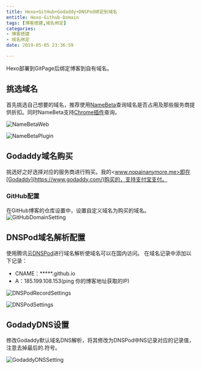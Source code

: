 ```yaml
---
title: Hexo+GitHub+Godaddy+DNSPod绑定到域名
entitle: Hexo-Github-Domain
tags: [博客搭建,域名绑定]
categories:
- 博客搭建
- 域名绑定
date: 2019-05-05 23:36:59

---
```

Hexo部署到GitPage后绑定博客到自有域名。
<!--more-->

## 挑选域名
首先挑选自己想要的域名，推荐使用[NameBeta](https://namebeta.com/)查询域名是否占用及那些服务商提供折扣。同时NameBeta支持[Chrome插件](https://chrome.google.com/webstore/detail/namebeta-smart-domain-too/opndpgdlkdoeiajepgfdnjedknaohhmg)查询。

![NameBetaWeb](https://ws1.sinaimg.cn/large/0078YTE8gy1g2xqgw92gvj31270sadhy.jpg "NameBeta网页")

![NameBetaPlugin](https://ws1.sinaimg.cn/large/0078YTE8gy1g2xqh3s2cnj30c70hx0t5.jpg  "NameBeta Chrome插件")

## Godaddy域名购买
挑选好之好选择对应的服务商进行购买。我的<www.nopainanymore.me>即在[Godaddy](https://www.godaddy.com/)购买的，支持支付宝支付。

### GitHub配置
在GitHub博客的仓库设置中，设置自定义域名为购买的域名。
![GitHubDomainSetting](https://ws1.sinaimg.cn/large/0078YTE8gy1g2xqhf8a9mj30r00j9ab1.jpg "GitHubDomainSetting")

## DNSPod域名解析配置
使用腾讯云[DNSPod](https://www.dnspod.cn/)进行域名解析使域名可以在国内访问。
在域名记录中添加以下记录：
* CNAME：*****.github.io
* A：185.199.108.153(ping 你的博客地址获取的IP)

![DNSPodRecordSettings](https://ws1.sinaimg.cn/large/0078YTE8gy1g2xqhq5raxj30pl0c0my2.jpg "DNSPodRecordSettings")

![DNSPodSettings](https://ws1.sinaimg.cn/large/0078YTE8gy1g2xqi028glj30nh0d0jrz.jpg "DNSPodSettings")

## GodadyDNS设置
修改Godaddy默认域名DNS解析，将其修改为DNSPod中NS记录对应的记录值，注意去掉最后的.符号。

![GodaddyDNSSetting](https://ws1.sinaimg.cn/large/0078YTE8gy1g2xqi78ykgj31100bsjrj.jpg " GodaddyDNSSetting")


